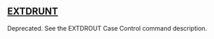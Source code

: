 ## [EXTDRUNT](https://help.hexagonmi.com/bundle/MSC_Nastran_2022.4/page/Nastran_Combined_Book/qrg/parameters/TOC.EXTDRUNT.xhtml)

Deprecated. See the EXTDROUT Case Control command description.

